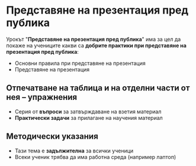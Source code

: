 # Представяне на презентация пред публика 

Урокът "**Представяне на презентация пред публика**" има за цел да покаже на учениците какви са **добрите практики при представяне на презентация пред публика**:
  - Основни правила при представяне на презентация
  - ͏Представяне на презентация

## Отпечатване на таблица и на отделни части от нея – упражнения
  - Серия от **въпроси** за затвърждаване на взетия материал
  - **Практически задачи** за прилагане на научения материал

## Методически указания
  - Тази тема е **задължителна** за всички ученици
  - Всеки ученик трябва да има работна среда (например лаптоп)
